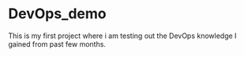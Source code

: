 # DevOps_demo
This is my first project where i am testing out the DevOps knowledge I gained from past few months. 
